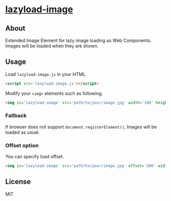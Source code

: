 # [lazyload-image](http://1000ch.github.io/lazyload-image)

## About

Extended Image Element for lazy image loading as Web Components. Images will be loaded when they are shown.

## Usage

Load `lazyload-image.js` in your HTML.

```html
<script src='lazyload-image.js'></script>
```

Modify your `<img>` elements such as following.

```html
<img is='lazyload-image' src='path/to/your/image.jpg' width='100' height='100'>
```

### Fallback

If browser does not support `document.registerElement()`, Images will be loaded as usual.

### Offset option

You can specify load offset.

```html
<img is='lazyload-image' src='path/to/your/image.jpg' offset='200' width='100' height='100'>
```

## License

MIT